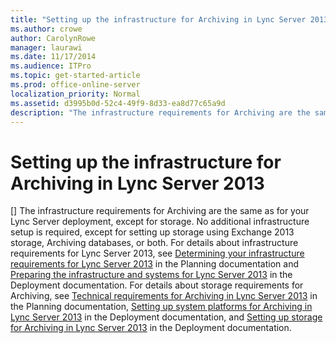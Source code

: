 ```yaml
---
title: "Setting up the infrastructure for Archiving in Lync Server 2013"
ms.author: crowe
author: CarolynRowe
manager: laurawi
ms.date: 11/17/2014
ms.audience: ITPro
ms.topic: get-started-article
ms.prod: office-online-server
localization_priority: Normal
ms.assetid: d3995b0d-52c4-49f9-8d33-ea8d77c65a9d
description: "The infrastructure requirements for Archiving are the same as for your Lync Server deployment, except for storage. No additional infrastructure setup is required, except for setting up storage using Exchange 2013 storage, Archiving databases, or both. For details about infrastructure requirements for Lync Server 2013, see Determining your infrastructure requirements for Lync Server 2013 in the Planning documentation and Preparing the infrastructure and systems for Lync Server 2013 in the Deployment documentation. For details about storage requirements for Archiving, see Technical requirements for Archiving in Lync Server 2013 in the Planning documentation, Setting up system platforms for Archiving in Lync Server 2013 in the Deployment documentation, and Setting up storage for Archiving in Lync Server 2013 in the Deployment documentation."
---
```


# Setting up the infrastructure for Archiving in Lync Server 2013
[]
The infrastructure requirements for Archiving are the same as for your Lync Server deployment, except for storage. No additional infrastructure setup is required, except for setting up storage using Exchange 2013 storage, Archiving databases, or both. For details about infrastructure requirements for Lync Server 2013, see [Determining your infrastructure requirements for Lync Server 2013](determining-your-infrastructure-requirements.md) in the Planning documentation and [Preparing the infrastructure and systems for Lync Server 2013](preparing-the-infrastructure-and-systems.md) in the Deployment documentation. For details about storage requirements for Archiving, see [Technical requirements for Archiving in Lync Server 2013](technical-requirements-for-archiving.md) in the Planning documentation, [Setting up system platforms for Archiving in Lync Server 2013](setting-up-system-platforms-for-archiving.md) in the Deployment documentation, and [Setting up storage for Archiving in Lync Server 2013](setting-up-storage-for-archiving.md) in the Deployment documentation. 
  

